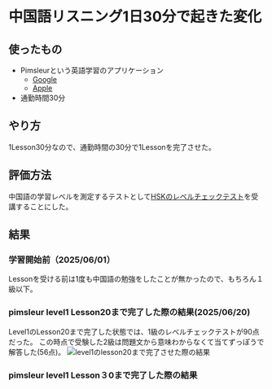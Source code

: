# 中国語リスニング1日30分で起きた変化

<!--
date = "2025-06-20"
-->

## 使ったもの
- Pimsleurという英語学習のアプリケーション
  - [Google](https://play.google.com/store/apps/details?id=com.simonandschuster.pimsleur.unified.android&hl=ja)
  - [Apple](https://apps.apple.com/jp/app/pimsleur-language-learning/id1405735469)
- 通勤時間30分

## やり方
1Lesson30分なので、通勤時間の30分で1Lessonを完了させた。

## 評価方法

中国語の学習レベルを測定するテストとして[HSKのレベルチェックテスト](https://www.hskj.jp/level/check_test/)を受講することにした。

## 結果
### 学習開始前（2025/06/01）

Lessonを受ける前は1度も中国語の勉強をしたことが無かったので、もちろん１級以下。

### pimsleur level1 Lesson20まで完了した際の結果(2025/06/20)

Level1のLesson20まで完了した状態では、1級のレベルチェックテストが90点だった。
この時点で受験した2級は問題文から意味わからなくて当てずっぽうで解答した(56点)。
![level1のlesson20まで完了させた際の結果](./Level1_Lesson20_result_of_level1test.png)

### pimsleur level1 Lesson３0まで完了した際の結果